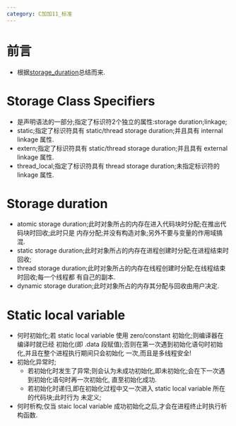 ```yaml
---
category: C加加11_标准
---
```


# 前言
* 根据[storage_duration](http://en.cppreference.com/w/cpp/language/storage_duration)总结而来.


# Storage Class Specifiers
*   是声明语法的一部分;指定了标识符2个独立的属性:storage duration;linkage;
*   static;指定了标识符具有 static/thread storage duration;并且具有 internal linkage 属性.
*   extern;指定了标识符具有 static/thread storage duration;并且具有 external linkage 属性.
*   thread_local;指定了标识符具有 thread storage duration;未指定标识符的 linkage 属性.

# Storage duration
*   atomic storage duration;此时对象所占的内存在进入代码块时分配;在推出代码块时回收;此时只是
    内存分配;并没有构造对象;另外不要与变量的作用域搞混.
*   static storage duration;此时对象所占的内存在进程创建时分配;在进程结束时回收;
*   thread storage duration;此时对象所占的内存在线程创建时分配;在线程结束时回收;每一个线程都
    有自己的副本.
*   dynamic storage duration;此时对象所占的内存其分配与回收由用户决定.

# Static local variable
*   何时初始化;若 static local variable 使用 zero/constant 初始化;则编译器在编译时就已经
    初始化(即 .data 段赋值);否则在第一次遇到初始化语句时初始化,并且在整个进程执行期间只会初始化
    一次,而且是多线程安全!
*   初始化异常时;
    -   若初始化时发生了异常;则会认为未成功初始化,即未初始化;会在下一次遇到初始化语句时再一次初始化,
        直至初始化成功.
    -   若初始化时递归,即在初始化过程中又一次进入 static local variable 所在的代码块;此时行为
        未定义;
*   何时析构;仅当 staic local variable 成功初始化之后,才会在进程终止时执行析构函数.




